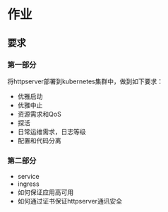 # 作业

## 要求

### 第一部分

将httpserver部署到kubernetes集群中，做到如下要求：

* 优雅启动
* 优雅中止
* 资源需求和QoS
* 探活
* 日常运维需求，日志等级
* 配置和代码分离

### 第二部分

* service
* ingress
* 如何保证应用高可用
* 如何通过证书保证httpserver通讯安全

